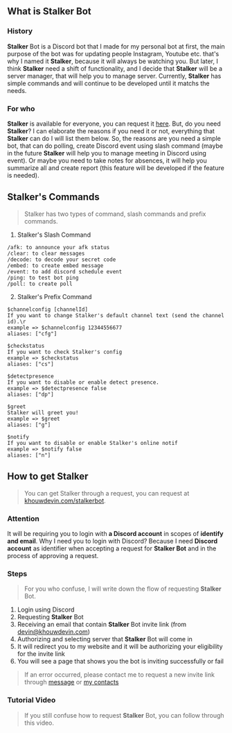 <CustomText as="h1" textAlign="center" children="Stalker bot"/>

## What is Stalker Bot

<GithubImage path="stalkerbot/public/stalkerbot.png" height="200px"/>

### History

**Stalker** Bot is a Discord bot that I made for my personal bot at first, the main purpose of the bot was for updating people Instagram, Youtube etc. that's why I named it **Stalker**, because it will always be watching you. But later, I think **Stalker** need a shift of functionality, and I decide that **Stalker** will be a server manager, that will help you to manage server. Currently, **Stalker** has simple commands and will continue to be developed until it matchs the needs.

### For who

**Stalker** is available for everyone, you can request it [here](https://khouwdevin.com/stalkerbot). But, do you need **Stalker**? I can elaborate the reasons if you need it or not, everything that **Stalker** can do I will list them below. So, the reasons are you need a simple bot, that can do polling, create Discord event using slash command (maybe in the future **Stalker** will help you to manage meeting in Discord using event). Or maybe you need to take notes for absences, it will help you summarize all and create report (this feature will be developed if the feature is needed).

<CustomText as="h3" textAlign="center" children="Stalker's Presence"/>

<GithubImage path="stalkerbot/public/stalkerbot-presence.png" height="600px"/>

## Stalker's Commands

> Stalker has two types of command, slash commands and prefix commands.

1. Stalker's Slash Command

```
/afk: to announce your afk status
/clear: to clear messages
/decode: to decode your secret code
/embed: to create embed message
/event: to add discord schedule event
/ping: to test bot ping
/poll: to create poll
```

2. Stalker's Prefix Command

```
$channelconfig [channelId]
If you want to change Stalker's default channel text (send the channel id).\r
example => $channelconfig 12344556677
aliases: ["cfg"]

$checkstatus
If you want to check Stalker's config
example => $checkstatus
aliases: ["cs"]

$detectpresence
If you want to disable or enable detect presence.
example => $detectpresence false
aliases: ["dp"]

$greet
Stalker will greet you!
example => $greet
aliases: ["g"]

$notify
If you want to disable or enable Stalker's online notif
example => $notify false
aliases: ["n"]
```

## How to get Stalker

> You can get Stalker through a request, you can request at [khouwdevin.com/stalkerbot](https://khouwdevin.com/stalkerbot).

### Attention

It will be requiring you to login with **a Discord account** in scopes of **identify and email**. Why I need you to login with Discord? Because I need **Discord account** as identifier when accepting a request for **Stalker Bot** and in the process of approving a request.

### Steps

> For you who confuse, I will write down the flow of requesting **Stalker** Bot.

1. Login using Discord
2. Requesting **Stalker** Bot
3. Receiving an email that contain **Stalker** Bot invite link (from devin@khouwdevin.com)
4. Authorizing and selecting server that **Stalker** Bot will come in
5. It will redirect you to my website and it will be authorizing your eligibility for the invite link
6. You will see a page that shows you the bot is inviting successfully or fail

> If an error occurred, please contact me to request a new invite link through [message](https://khouwdevin.com/message) or [my contacts](https://khouwdevin.com/#contact)

### Tutorial Video

> If you still confuse how to request **Stalker** Bot, you can follow through this video.

<GithubVideo path="stalkerbot" title="How to request Stalker Bot" width="300px"/>